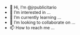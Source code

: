 - 👋 Hi, I’m @jrpublicitario
- 👀 I’m interested in ...
- 🌱 I’m currently learning ...
- 💞️ I’m looking to collaborate on ...
- 📫 How to reach me ...

<!---
jrpublicitario/jrpublicitario is a ✨ special ✨ repository because its `README.md` (this file) appears on your GitHub profile.
You can click the Preview link to take a look at your changes.
--->
